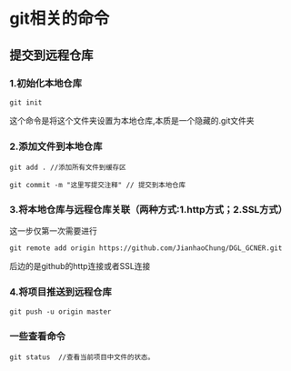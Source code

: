 # git相关的命令



## 提交到远程仓库



### 1.初始化本地仓库

``` shell
git init
```

这个命令是将这个文件夹设置为本地仓库,本质是一个隐藏的.git文件夹

### 2.添加文件到本地仓库

```shell
git add . //添加所有文件到缓存区

git commit -m "这里写提交注释" // 提交到本地仓库
```

### 3.将本地仓库与远程仓库关联（两种方式:1.http方式；2.SSL方式）

这一步仅第一次需要进行

```shell
git remote add origin https://github.com/JianhaoChung/DGL_GCNER.git
```

后边的是github的http连接或者SSL连接

### 4.将项目推送到远程仓库

```shell
git push -u origin master
```



### 一些查看命令

```shell
git status  //查看当前项目中文件的状态。
```

